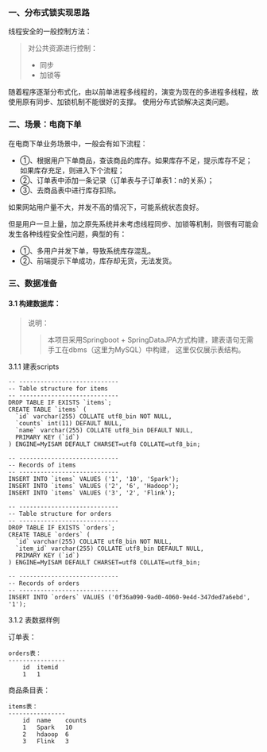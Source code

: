 ### 一、分布式锁实现思路

线程安全的一般控制方法：
> 对公共资源进行控制：
> - 同步
> - 加锁等

随着程序逐渐分布式化，由以前单进程多线程的，演变为现在的多进程多线程，故使用原有同步、加锁机制不能很好的支撑。
使用分布式锁解决这类问题。


### 二、场景：电商下单
在电商下单业务场景中，一般会有如下流程：
- ①、根据用户下单商品，查该商品的库存。如果库存不足，提示库存不足；如果库存充足，则进入下个流程；
- ②、订单表中添加一条记录（订单表与子订单表1：n的关系）；
- ③、去商品表中进行库存扣除。

如果网站用户量不大，并发不高的情况下，可能系统状态良好。

但是用户一旦上量，加之原先系统并未考虑线程同步、加锁等机制，则很有可能会发生各种线程安全性问题，典型的有：
- ①、多用户并发下单，导致系统库存混乱。
- ②、前端提示下单成功，库存却无货，无法发货。



### 三、数据准备

#### 3.1 构建数据库：

> 说明：
>>   本项目采用Springboot + SpringDataJPA方式构建，建表语句无需手工在dbms（这里为MySQL）中构建，
>>这里仅仅展示表结构。

3.1.1 建表scripts
```
-- ----------------------------
-- Table structure for items
-- ----------------------------
DROP TABLE IF EXISTS `items`;
CREATE TABLE `items` (
  `id` varchar(255) COLLATE utf8_bin NOT NULL,
  `counts` int(11) DEFAULT NULL,
  `name` varchar(255) COLLATE utf8_bin DEFAULT NULL,
  PRIMARY KEY (`id`)
) ENGINE=MyISAM DEFAULT CHARSET=utf8 COLLATE=utf8_bin;

-- ----------------------------
-- Records of items
-- ----------------------------
INSERT INTO `items` VALUES ('1', '10', 'Spark');
INSERT INTO `items` VALUES ('2', '6', 'Hadoop');
INSERT INTO `items` VALUES ('3', '2', 'Flink');
```


```
-- ----------------------------
-- Table structure for orders
-- ----------------------------
DROP TABLE IF EXISTS `orders`;
CREATE TABLE `orders` (
  `id` varchar(255) COLLATE utf8_bin NOT NULL,
  `item_id` varchar(255) COLLATE utf8_bin DEFAULT NULL,
  PRIMARY KEY (`id`)
) ENGINE=MyISAM DEFAULT CHARSET=utf8 COLLATE=utf8_bin;

-- ----------------------------
-- Records of orders
-- ----------------------------
INSERT INTO `orders` VALUES ('0f36a090-9ad0-4060-9e4d-347ded7a6ebd', '1');
```



3.1.2 表数据样例

订单表：
```
orders表：
----------------
    id  itemid
    1   1 
```
 
商品条目表：
```
items表：
----------------
    id  name    counts
    1   Spark   10
    2   hdaoop  6
    3   Flink   3
```